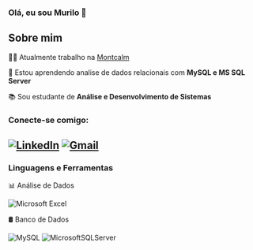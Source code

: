 ### Olá, eu sou Murilo 👋

## Sobre mim
👨‍💻 Atualmente trabalho na [Montcalm](https://montcalm.com.br/)

🌱 Estou aprendendo analise de dados relacionais com **MySQL e MS SQL Server**

📚 Sou estudante de **Análise e Desenvolvimento de Sistemas**

### Conecte-se comigo:

[![LinkedIn](https://img.shields.io/badge/linkedin-%230077B5.svg?style=for-the-badge&logo=linkedin&logoColor=white)](https://www.linkedin.com/in/murilo-nunes-neto/) [![Gmail](https://img.shields.io/badge/Gmail-D14836?style=for-the-badge&logo=gmail&logoColor=white)](mailto:murilonunesneto@gmail.com)
---
### Linguagens e Ferramentas

📊 Análise de Dados

![Microsoft Excel](https://img.shields.io/badge/Microsoft_Excel-217346?style=for-the-badge&logo=microsoft-excel&logoColor=white)

🛢️ Banco de Dados

![MySQL](https://img.shields.io/badge/mysql-4479A1.svg?style=for-the-badge&logo=mysql&logoColor=white) ![MicrosoftSQLServer](https://img.shields.io/badge/Microsoft%20SQL%20Server-CC2927?style=for-the-badge&logo=microsoft%20sql%20server&logoColor=white)

